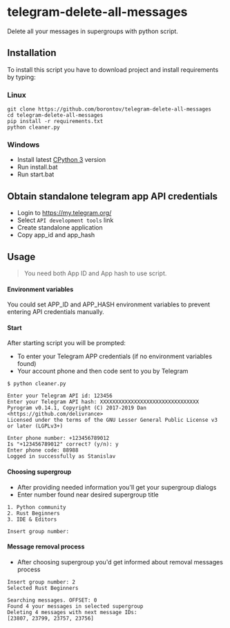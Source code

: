 # telegram-delete-all-messages
Delete all your messages in supergroups with python script.

## Installation
To install this script you have to download project and install requirements by typing:

### Linux
```
git clone https://github.com/borontov/telegram-delete-all-messages
cd telegram-delete-all-messages
pip install -r requirements.txt
python cleaner.py
```

### Windows
- Install latest [CPython 3](https://www.python.org) version
- Run install.bat
- Run start.bat

## Obtain standalone telegram app API credentials
- Login to https://my.telegram.org/
- Select `API development tools` link
- Create standalone application
- Copy app_id and app_hash

## Usage
> You need both App ID and App hash to use script.

#### Environment variables
You could set APP_ID and APP_HASH environment variables to prevent entering API credentials manually.

#### Start
After starting script you will be prompted:
- To enter your Telegram APP credentials (if no environment variables found)
- Your account phone and then code sent to you by Telegram
```
$ python cleaner.py

Enter your Telegram API id: 123456
Enter your Telegram API hash: XXXXXXXXXXXXXXXXXXXXXXXXXXXXXXXX
Pyrogram v0.14.1, Copyright (C) 2017-2019 Dan <https://github.com/delivrance>
Licensed under the terms of the GNU Lesser General Public License v3 or later (LGPLv3+)

Enter phone number: +123456789012
Is "+123456789012" correct? (y/n): y
Enter phone code: 88988
Logged in successfully as Stanislav
```

#### Choosing supergroup
- After providing needed information you'll get your supergroup dialogs
- Enter number found near desired supergroup title
```
1. Python community
2. Rust Beginners
3. IDE & Editors

Insert group number:
```

#### Message removal process
- After choosing supergroup you'd get informed about removal messages process
```
Insert group number: 2
Selected Rust Beginners

Searching messages. OFFSET: 0
Found 4 your messages in selected supergroup
Deleting 4 messages with next message IDs:
[23807, 23799, 23757, 23756]
```